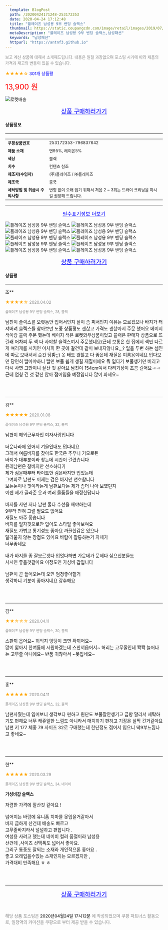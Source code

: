 ```yaml
---
  template: BlogPost
  path: /20200424171248-253172353
  date: 2020-04-24 17:12:48
  title: "플레이즈 남성용 9부 밴딩 슬랙스"
  thumbnail: https://static.coupangcdn.com/image/retail/images/2019/07/05/13/4/c1d10fdc-5321-415b-aa06-65a8b1dee708.jpg
  metaDescription: "플레이즈 남성용 9부 밴딩 슬랙스,남성패션"
  keywords: "남성패션"
  httpurl: "https://antnf3.github.io"
---
```

  
<span style="color: #888;font-size:0.8rem">보고 계신 상품에 대해서 소개해드립니다.
내용은 일절 과장없으며 포스팅 시기에 따라 제품의 가격과 재고의 변동이 있을 수 있습니다.</span>
  
<span style="color: orange;">★★★★☆</span> <span style="color: blue;font-size: 0.85rem;">301개 상품평</span>

<span style="font-size: 0.9rem"></span> 

<span style="color: red;font-size: 1.5rem;">13,900 원</span>

![로켓배송](https://postfiles.pstatic.net/MjAyMDA0MTBfMjcz/MDAxNTg2NDQ1OTAwMDc5.1T-Iy6-X12_V8iyof2OtSqUCu6urPUUOnjG41kbMy_kg.c1eqxaGayJ1XX0TGV24QXbZg9dvQ9C_dYZx39G_Z7Wog.PNG.cigshop2/rocket_logo.png?type=w773)

<p align="center"><a href="http://me2.do/5B5PsNhR" style="font-size: 1.2rem; color: blue;">상품 구매하러가기</a></p>

#### 상품정보

---

|                  |                       |
| ---------------- | --------------------- |
| **<span style="font-size:0.8rem;">쿠팡상품번호</span>** | <span style="font-size:0.8rem;">253172353-796837642</span> |
| **<span style="font-size:0.8rem;">제품 소재</span>**    | <span style="font-size:0.8rem;">면95%, 레이온5%</span>        |
| **<span style="font-size:0.8rem;">색상</span>**    | <span style="font-size:0.8rem;">블랙</span>        |
| **<span style="font-size:0.8rem;">치수</span>**    | <span style="font-size:0.8rem;">컨텐츠 참조</span>        |
| **<span style="font-size:0.8rem;">제조자(수입자)</span>**    | <span style="font-size:0.8rem;">(주)플레이즈 / ㈜플레이즈</span>        |
| **<span style="font-size:0.8rem;">제조국</span>**    | <span style="font-size:0.8rem;">중국</span>        |
| **<span style="font-size:0.8rem;">세탁방법 및 취급시 주의사항</span>**    | <span style="font-size:0.8rem;">변형 없이 오래 입기 위해서 처음 2 ~ 3회는 드라이 크리닝을 하시길 권장해 드립니다.</span>        |




---

<p align="center"><a href="http://me2.do/5B5PsNhR" style="font-size: 1rem; color: blue;">필수표기정보 더보기</a></p>

![플레이즈 남성용 9부 밴딩 슬랙스](http://thumbnail10.coupangcdn.com/thumbnails/remote/q89/image/product/content/vendorItem/2019/09/20/796837642/6dfeed54-baec-4267-a807-081fde4df90c.jpg)
![플레이즈 남성용 9부 밴딩 슬랙스](http://thumbnail6.coupangcdn.com/thumbnails/remote/q89/image/retail/images/342768010124939-acd13159-40b1-41ad-9694-3bb955908789.jpg)
![플레이즈 남성용 9부 밴딩 슬랙스](http://thumbnail6.coupangcdn.com/thumbnails/remote/q89/image/retail/images/345488208561414-dfb5e8ed-a2e4-420f-bb51-992e14f27914.jpg)
![플레이즈 남성용 9부 밴딩 슬랙스](http://thumbnail6.coupangcdn.com/thumbnails/remote/q89/image/retail/images/342768612542523-c4e2c657-2be0-45b8-955f-a078570c7cd5.jpg)
![플레이즈 남성용 9부 밴딩 슬랙스](http://thumbnail9.coupangcdn.com/thumbnails/remote/q89/image/retail/images/342768918230254-2d348803-5bbe-4eb0-9370-d462b1c4183b.jpg)
![플레이즈 남성용 9부 밴딩 슬랙스](http://thumbnail7.coupangcdn.com/thumbnails/remote/q89/image/retail/images/345488914554513-ea028463-6254-4ed7-afa0-5a6f7cec020f.jpg)
![플레이즈 남성용 9부 밴딩 슬랙스](http://thumbnail10.coupangcdn.com/thumbnails/remote/q89/image/retail/images/342768789880438-1cbf28ae-fbd7-4d7e-99cf-5ba2dc87ac48.jpg)
![플레이즈 남성용 9부 밴딩 슬랙스](http://thumbnail10.coupangcdn.com/thumbnails/remote/q89/image/retail/images/345488003047688-551708e6-37bf-4445-898f-49201cc1f718.jpg)
![플레이즈 남성용 9부 밴딩 슬랙스](http://thumbnail6.coupangcdn.com/thumbnails/remote/q89/image/retail/images/345488033800141-ef4b07b7-2a5d-49c1-a742-0901717c1039.jpg)
![플레이즈 남성용 9부 밴딩 슬랙스](http://thumbnail10.coupangcdn.com/thumbnails/remote/q89/image/retail/images/594663937983840-75fee0ea-f2a1-4836-9c94-11d8c6109a63.jpg)

<p align="center"><a href="http://me2.do/5B5PsNhR" style="font-size: 1.2rem; color: blue;">상품 구매하러가기</a></p>

#### 상품평
  
---
  
조**
    
<span style="color: orange;">★★★★☆</span> <span style="font-size:0.8rem;color: #888;">2020.04.02</span>
    
<span style="color: #888;font-size:0.7rem">플레이즈 남성용 9부 밴딩 슬랙스, 28, 블랙</span>
    

    
<span style="font-size: 0.9rem;">남친이 슬렉스를 오랫동안 입어서인지 살이 좀 쪄서인지 이유는 모르겠으나 바지가 터져버려 슬렉스를 찾아보던 도중 상품평도 괜찮고 가격도 괜찮아서 주문 했어요 베이지 색이랑 블랙 주문 했는데 베이지 색은 로켓와우상품이었고 블랙은 판매자 상품으로 뜨길래 어차피 두 색 다 사야할 슬렉스여서 주문했네요(근데 보통은 한 집에서 색만 다르게 여러개를 시키면 어차피 한 곳에 갈건데 같이 보내지않나요,,,? 일을 두번 하는 셈인데 따로 보내셔서 순간 당황;;) 옷 태도 괜찮고 다 좋은데 재질은 여름용이네요 입다보면 당연히 빨아야하니 빨면 보풀 쉽게 생길 재질이에요 뭐 입다가 보풀생기면 버리고 다시 사면 그만이니 잘산 것 같아요 남친이 154cm여서 다리기장이 초콤 길어요ㅋㅋ 근데 엄청 긴 것 같진 않아 접어입을 예정입니다 많이 파세요~</span>
    
<br>
<br>

---
  
김**
    
<span style="color: orange;">★★★★★</span> <span style="font-size:0.8rem;color: #888;">2020.01.08</span>
    
<span style="color: #888;font-size:0.7rem">플레이즈 남성용 9부 밴딩 슬랙스, 32, 블랙</span>
    

    
<span style="font-size: 0.9rem;">남편이 해외근무자인 여자사람입니다 <br/><br/>더운나라에 있어서 겨울인대도 덥다네요 <br/>그래서 여름바지를 찾아도 한국은 추우니 기모로된<br/>바지가 대부분이라 찾는데 시간이 걸렸습니다 <br/>원래남편은 청바지만 선호하다가 <br/>제가 젊을때부터 타이트한 검은바지만 입었는데<br/>그여파로 남편도 이제는 검은 바지만 선호합니다 <br/>보는눈이나 핏이라는게 남편보다는 제가 좀더 나아 보였던지 <br/>이젠 제가 골라준 옷과 여러 물품들을 애정한답니다 <br/><br/>바지를 사면 저나 남편 둘다 수선을 해야하는데 <br/>9부라 전혀 그럴 필요도 없어요 <br/>재질도 아주 좋습니다 <br/>바지를 일자핏으로만 입어도 스타일 좋아보여요 <br/>재질도 가볍고 통기성도 좋아요 까끌한감은 있으나 <br/>달라붙지 않는 장점도 있어요 바람이 잘통하는거 자체가 <br/>너무좋네요<br/><br/>내가 바지를 좀 잘모르겟다 입엇다하면 가운데가 문제다 싶으신분들도<br/>사시면 좋을것같아요 이정도면 가성비 갑입니다 <br/><br/> 남편이 곧 들어오는데 오면 엄청좋아할거 <br/>생각하니 기분이 좋아지네요 강추해요</span>
    
<br>
<br>

---
  
김**
    
<span style="color: orange;">★★☆☆☆</span> <span style="font-size:0.8rem;color: #888;">2020.04.11</span>
    
<span style="color: #888;font-size:0.7rem">플레이즈 남성용 9부 밴딩 슬랙스, 30, 블랙</span>
    

    
<span style="font-size: 0.9rem;">스판끼 읍어요~ 허벅지 엉덩이 크면 꽉끼어요~<br/>많이 얇아서 한여름에 시원하겠는데  스판끼읍어서~ 허리는 고무줄인데 쫙쫙 늘어나는 고무줄 아니에요~ 반품 귀찮아서 ~못입네요~</span>
    
<br>
<br>

---
  
홍**
    
<span style="color: orange;">★★★★★</span> <span style="font-size:0.8rem;color: #888;">2020.04.11</span>
    
<span style="color: #888;font-size:0.7rem">플레이즈 남성용 9부 밴딩 슬랙스, 32, 블랙</span>
    

    
<span style="font-size: 0.9rem;">남편사줬는데 입어보니 생각보다 편하고 원단도 보풀잘안생기고 금방 말라서 세탁하기도 편해요 너무 캐쥬얼한 느낌도 아니라서 매치하기 편하고 기장은 살짝 긴거같아요 <br/>남편 키 177 체중 79 사이즈 32로 구매했는데 한단정도 접어서 입으니 딱9부느낌나고 좋네요~</span>
    
<br>
<br>

---
  
현**
    
<span style="color: orange;">★★★★★</span> <span style="font-size:0.8rem;color: #888;">2020.03.29</span>
    
<span style="color: #888;font-size:0.7rem">플레이즈 남성용 9부 밴딩 슬랙스, 34, 네이비</span>
    
<span style="font-size:0.85rem">**가성비갑 슬랙스**</span>
    
<span style="font-size: 0.9rem;">저렴한 가격에 잘산것 같아요 !<br/><br/>넘어지는 바람에 유니폼 치마를 못입을거같아서 <br/>바지 급하게 산건데 배송도 빠르고 <br/>고무줄바지라서 널널하고 편합니다 . <br/>여성용 사려고 했는데 네이비 컬러 품절이라 남성용 <br/>산건데 ,사이즈 선택폭도 넓어서 좋아요.<br/>그리구 통풍도 잘되는 소재라 개인적으론 좋아요 .<br/>좋고 오래입을수있는 소재인지는 모르겠지만 ,<br/>가격대비 만족해요 ㅎ ㅎ</span>
    
<br>
<br>


  
---
  
<p align="center"><a href="http://me2.do/5B5PsNhR" style="font-size: 1.2rem; color: blue;">상품 구매하러가기</a></p>
  
<br>
  
<span style="font-size: 0.85rem; color: #888;">해당 상품 포스팅은 <span style="color: #000;"> 2020년04월24일 17시12분 </span> 에 작성되었으며 쿠팡 파트너스 활동으로, 일정액의 커미션을 쿠팡으로 부터 제공 받을 수 있습니다.</span>